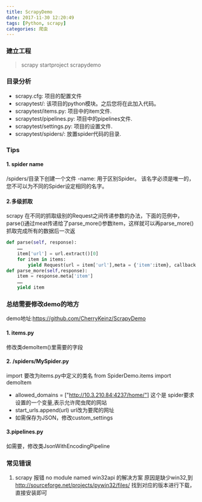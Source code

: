 ```yaml
---
title: ScrapyDemo
date: 2017-11-30 12:20:49
tags: [Python, scrapy]
categories: 爬虫
---
```



### 建立工程

>scrapy startproject scrapydemo

### 目录分析

- scrapy.cfg: 项目的配置文件
- scrapytest/: 该项目的python模块。之后您将在此加入代码。
- scrapytest/items.py: 项目中的item文件.
- scrapytest/pipelines.py: 项目中的pipelines文件.
- scrapytest/settings.py: 项目的设置文件.
- scrapytest/spiders/: 放置spider代码的目录.

### Tips

#### 1. spider name

/spiders/目录下创建一个文件
-name: 用于区别Spider。 该名字必须是唯一的，您不可以为不同的Spider设定相同的名字。

#### 2.多级抓取 
scrapy 在不同的抓取级别的Request之间传递参数的办法，下面的范例中，parse()通过meat传递给了parse_more()参数item，这样就可以再parse_more()抓取完成所有的数据后一次返
```python
def parse(self, response):
	……
	item['url'] = url.extract()[0]
	for item in items:
		yield Request(url = item['url'],meta = {'item':item}, callback = self.parse_more,dont_filter = True)
def parse_more(self,response):
	item = response.meta['item']
	……
	yield item
```
### 总结需要修改demo的地方

demo地址:https://github.com/CherryKeinz/ScrapyDemo

#### 1. items.py

修改类demoItem()里需要的字段


#### 2. /spiders/MySpider.py

import 要改为items.py中定义的类名
from SpiderDemo.items import demoItem

- allowed_domains = ["http://10.3.210.84:4237/home/"]
这个是 spider要求设置的一个变量,表示允许爬虫爬的网站
- start_urls.append(url) url改为要爬的网址
- 如需保存为JSON，修改custom_settings

#### 3.pipelines.py

如需要，修改类JsonWithEncodingPipeline

### 常见错误

1. scrapy 报错 no module named win32api 的解决方案
原因是缺少win32,到 http://sourceforge.net/projects/pywin32/files/
找到对应的版本进行下载，直接安装即可
